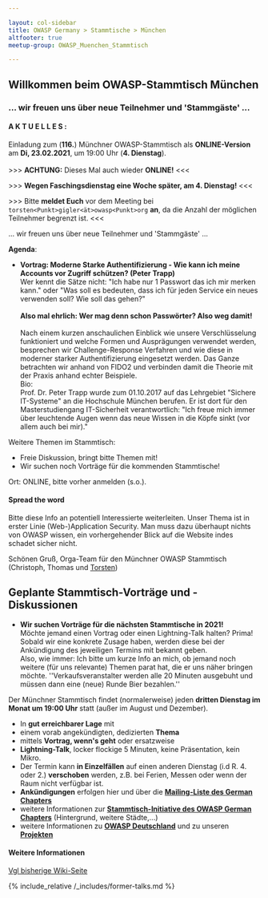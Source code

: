 ```yaml
---

layout: col-sidebar
title: OWASP Germany > Stammtische > München
altfooter: true
meetup-group: OWASP_Muenchen_Stammtisch

---
```


## Willkommen beim OWASP-Stammtisch München
### ... wir freuen uns über neue Teilnehmer und 'Stammgäste' ...

#### A K T U E L L E S :
Einladung zum (**116.**) Münchner OWASP-Stammtisch als **ONLINE-Version** am **Di, 23.02.2021**, um 19:00 Uhr (**4. Dienstag**).<br><br> \>\>\> **ACHTUNG:** Dieses Mal auch wieder **ONLINE!** \<\<\<

\>\>\> **Wegen Faschingsdienstag eine Woche später, am 4. Dienstag!** \<\<\<<br>

\>\>\> Bitte **meldet Euch** vor dem Meeting bei `torsten<Punkt>gigler<ät>owasp<Punkt>org` **an**, da die Anzahl der möglichen Teilnehmer begrenzt ist. \<\<\<

... wir freuen uns über neue Teilnehmer und 'Stammgäste' ...

**Agenda**:
* **Vortrag: Moderne Starke Authentifizierung - Wie kann ich meine Accounts vor Zugriff schützen? (Peter Trapp)**<br>Wer kennt die Sätze nicht: "Ich habe nur 1 Passwort das ich mir merken kann." oder "Was soll es bedeuten, dass ich für jeden Service ein neues verwenden soll? Wie soll das gehen?"<br><br>**Also mal ehrlich: Wer mag denn schon Passwörter? Also weg damit!**<br><br>Nach einem kurzen anschaulichen Einblick wie unsere Verschlüsselung
funktioniert und welche Formen und Ausprägungen verwendet werden,
besprechen wir Challenge-Response Verfahren und wie diese in moderner
starker Authentifizierung eingesetzt werden. Das Ganze betrachten wir
anhand von FIDO2 und verbinden damit die Theorie mit der Praxis anhand
echter Beispiele.<br>Bio:<br>Prof. Dr. Peter Trapp wurde zum 01.10.2017 auf das Lehrgebiet "Sichere IT-Systeme" an die
Hochschule München berufen. Er ist dort für den Masterstudiengang IT-Sicherheit verantwortlich: "Ich freue mich immer über leuchtende Augen
wenn das neue Wissen in die Köpfe sinkt (vor allem auch bei mir)."<br>

Weitere Themen im Stammtisch:
* Freie Diskussion, bringt bitte Themen mit!
* Wir suchen noch Vorträge für die kommenden Stammtische!

Ort: ONLINE, bitte vorher anmelden (s.o.).

#### Spread the word

Bitte diese Info an potentiell Interessierte weiterleiten. Unser Thema ist in erster Linie (Web-)Application Security. Man muss dazu überhaupt nichts von OWASP wissen, ein vorhergehender Blick auf die Website indes schadet sicher nicht.

Schönen Gruß,
Orga-Team für den Münchner OWASP Stammtisch (Christoph, Thomas und [Torsten](https://wiki.owasp.org/index.php/User:T.Gigler)) 

## Geplante Stammtisch-Vorträge und -Diskussionen
<!--- * Juli 2020,  21.07.2020 
* August 2020: Sommerferien - KEIN OWASP-Stammtisch
* Dezember 2020: Weihnachtsferien - KEIN OWASP-Stammtisch -->

* <b>Wir suchen Vorträge für die nächsten Stammtische in 2021!</b><br>Möchte jemand einen Vortrag oder einen Lightning-Talk halten? Prima! Sobald wir eine konkrete Zusage haben, werden diese bei der Ankündigung des jeweiligen Termins mit bekannt geben.<br>Also, wie immer: Ich bitte um kurze Info an mich, ob jemand noch weitere (für uns relevante) Themen parat hat, die er uns näher bringen möchte. ''Verkaufsveranstalter werden alle 20 Minuten ausgebuht und müssen dann eine (neue) Runde Bier bezahlen.''

Der Münchner Stammtisch findet (normalerweise) jeden <b>dritten Dienstag im Monat um 19:00 Uhr</b> statt (außer im August und Dezember).<br>
* In <b>gut erreichbarer Lage</b> mit
* einem vorab angekündigten, dedizierten <b>Thema</b>
* mittels <b>Vortrag, wenn's geht</b> oder ersatzweise
* <b>Lightning-Talk</b>, locker flockige 5 Minuten, keine Präsentation, kein Mikro.
* Der Termin kann <b>in Einzelfällen</b> auf einen anderen Dienstag (i.d R. 4. oder 2.) <b>verschoben</b> werden, z.B. bei Ferien, Messen oder wenn der Raum nicht verfügbar ist. 
* <b>Ankündigungen</b> erfolgen hier und über die [<b>Mailing-Liste des German Chapters</b>](https://groups.google.com/a/owasp.org/group/germany-chapter/)
* weitere Informationen zur [<b>Stammtisch-Initiative des OWASP German Chapters</b>](/www-chapter-germany/stammtische/) (Hintergrund, weitere Städte,...)
* weitere Informationen zu [<b>OWASP Deutschland</b>](/www-chapter-germany/) und zu unseren [<b>Projekten</b>](/www-chapter-germany/#div-projekte)

#### Weitere Informationen
[Vgl bisherige Wiki-Seite](https://wiki.owasp.org/index.php/OWASP_German_Chapter_Stammtisch_Initiative/M%C3%BCnchen)


{% include_relative /_includes/former-talks.md %}


